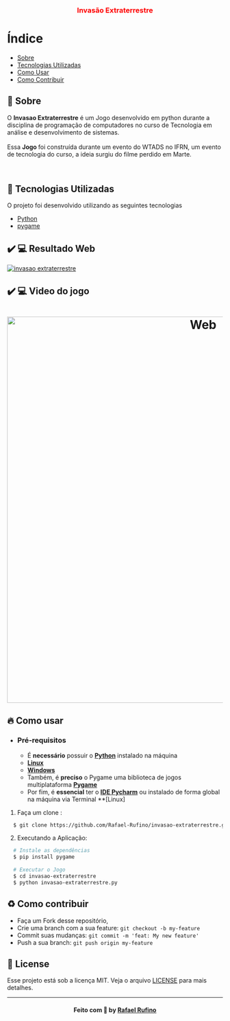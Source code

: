 



<h3 align="center" style = "color: red;">
    <b style ="color:red;">Invasão Extraterrestre</b>  

</h3>




# Índice

- [Sobre](#sobre)
- [Tecnologias Utilizadas](#tecnologias-utilizadas)
- [Como Usar](#como-usar)
- [Como Contribuir](#como-contribuir)

<a id="sobre"></a>

## :bookmark: Sobre

O <strong>Invasao Extraterrestre</strong> é um Jogo desenvolvido em python durante a disciplina de programação de computadores no curso de Tecnologia em análise e desenvolvimento de sistemas.  
<br/>
Essa <strong> Jogo </strong> foi construída  durante um evento do WTADS no IFRN, um evento de tecnologia do curso,  a ideia surgiu do filme perdido em Marte.

<br/>

<a id="tecnologias-utilizadas"></a>

## :rocket: Tecnologias Utilizadas

O projeto foi desenvolvido utilizando as seguintes tecnologias

- [Python](https://www.devmedia.com.br/guia/python/37024)
- [pygame](https://www.pygame.org/docs/)



## :heavy_check_mark: :computer: Resultado Web

[![invasao extraterrestre](https://img.youtube.com/vi/UvRheXfvwRY/0.jpg)](https://www.youtube.com/watch?v=UvRheXfvwRY)


## :heavy_check_mark: :computer: Video do jogo

<h1 align="center">
    <img alt="Web" src="./.github/video.gif" width="900px">
</h1>



<a id="como-usar"></a>

## :fire: Como usar

- ### **Pré-requisitos**

  - É **necessário** possuir o **[Python](https://www.devmedia.com.br/guia/python/37024)** instalado na máquina
  - **[Linux](https://python.org.br/instalacao-linux/)**
  - **[Windows](https://python.org.br/instalacao-windows/)**
  - Também, é **preciso** o Pygame uma biblioteca de jogos multiplataforma **[Pygame](https://www.pygame.org/download.shtml)** 
  - Por fim, é **essencial** ter o **[IDE Pycharm](https://www.jetbrains.com/pt-br/pycharm/download/)** ou
  instalado de forma global na máquina via Terminal **[Linux]

1. Faça um clone :

```sh
  $ git clone https://github.com/Rafael-Rufino/invasao-extraterrestre.git
```

2. Executando a Aplicação:

```sh
  # Instale as dependências
  $ pip install pygame
 
  # Executar o Jogo
  $ cd invasao-extraterrestre
  $ python invasao-extraterrestre.py

```

<a id="como-contribuir"></a>

## :recycle: Como contribuir

- Faça um Fork desse repositório,
- Crie uma branch com a sua feature: `git checkout -b my-feature`
- Commit suas mudanças: `git commit -m 'feat: My new feature'`
- Push a sua branch: `git push origin my-feature`


## :memo: License

Esse projeto está sob a licença MIT. Veja o arquivo [LICENSE](LICENSE.md) para mais detalhes.

---

<h4 align="center">
    Feito com 💜 by <a href="https://www.linkedin.com/in/rafael-r-dos-santos-b889311ba/" target="_blank">Rafael Rufino</a>
</h4>



